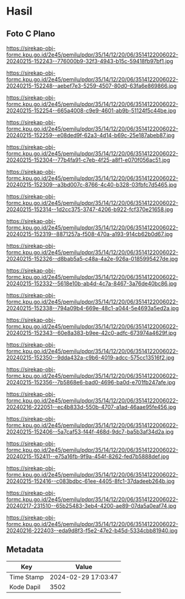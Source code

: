# Hasil

## Foto C Plano

https://sirekap-obj-formc.kpu.go.id/2e45/pemilu/pdpr/35/14/12/20/06/3514122006022-20240215-152243--776000b9-32f3-4943-b15c-59418fb97bf1.jpg

https://sirekap-obj-formc.kpu.go.id/2e45/pemilu/pdpr/35/14/12/20/06/3514122006022-20240215-152248--aebef7e3-5259-4507-80d0-63fa6e869866.jpg

https://sirekap-obj-formc.kpu.go.id/2e45/pemilu/pdpr/35/14/12/20/06/3514122006022-20240215-152254--665a4008-c9e9-4601-ab9b-51124f5c44be.jpg

https://sirekap-obj-formc.kpu.go.id/2e45/pemilu/pdpr/35/14/12/20/06/3514122006022-20240215-152259--e08ded9f-62a3-4d14-b69c-25e187abeb87.jpg

https://sirekap-obj-formc.kpu.go.id/2e45/pemilu/pdpr/35/14/12/20/06/3514122006022-20240215-152304--77b4fa91-c7eb-4f25-a8f1-e070f056ac51.jpg

https://sirekap-obj-formc.kpu.go.id/2e45/pemilu/pdpr/35/14/12/20/06/3514122006022-20240215-152309--a3bd007c-8766-4c40-b328-03fbfc7d5465.jpg

https://sirekap-obj-formc.kpu.go.id/2e45/pemilu/pdpr/35/14/12/20/06/3514122006022-20240215-152314--1d2cc375-3747-4206-b922-fcf370e21658.jpg

https://sirekap-obj-formc.kpu.go.id/2e45/pemilu/pdpr/35/14/12/20/06/3514122006022-20240215-152319--8871257a-f508-470a-a193-914cb62b0d67.jpg

https://sirekap-obj-formc.kpu.go.id/2e45/pemilu/pdpr/35/14/12/20/06/3514122006022-20240215-152326--d8bab5a5-c48a-4a2e-926a-0185995427de.jpg

https://sirekap-obj-formc.kpu.go.id/2e45/pemilu/pdpr/35/14/12/20/06/3514122006022-20240215-152332--5618e10b-ab4d-4c7a-8467-3a76de40bc86.jpg

https://sirekap-obj-formc.kpu.go.id/2e45/pemilu/pdpr/35/14/12/20/06/3514122006022-20240215-152338--794a09b4-669e-48c1-a044-5e4693a5ed2a.jpg

https://sirekap-obj-formc.kpu.go.id/2e45/pemilu/pdpr/35/14/12/20/06/3514122006022-20240215-152343--60e8a383-b9ee-42c0-adfc-673974a4629f.jpg

https://sirekap-obj-formc.kpu.go.id/2e45/pemilu/pdpr/35/14/12/20/06/3514122006022-20240215-152350--9dda432a-c9b6-4019-adcc-575cc13516f2.jpg

https://sirekap-obj-formc.kpu.go.id/2e45/pemilu/pdpr/35/14/12/20/06/3514122006022-20240215-152356--7b5868e6-bad0-4696-ba0d-e701fb247afe.jpg

https://sirekap-obj-formc.kpu.go.id/2e45/pemilu/pdpr/35/14/12/20/06/3514122006022-20240216-222051--ec4b833d-550b-4707-a1ad-46aae95fe456.jpg

https://sirekap-obj-formc.kpu.go.id/2e45/pemilu/pdpr/35/14/12/20/06/3514122006022-20240215-152406--5a7caf53-f44f-468d-9dc7-ba5b3af34d2a.jpg

https://sirekap-obj-formc.kpu.go.id/2e45/pemilu/pdpr/35/14/12/20/06/3514122006022-20240215-152411--e75a16fb-9f9a-454f-8262-fed7b5888def.jpg

https://sirekap-obj-formc.kpu.go.id/2e45/pemilu/pdpr/35/14/12/20/06/3514122006022-20240215-152416--c083bdbc-61ee-4405-8fc1-37dadeeb264b.jpg

https://sirekap-obj-formc.kpu.go.id/2e45/pemilu/pdpr/35/14/12/20/06/3514122006022-20240217-231510--65b25483-3eb4-4200-ae89-07da5a0eaf74.jpg

https://sirekap-obj-formc.kpu.go.id/2e45/pemilu/pdpr/35/14/12/20/06/3514122006022-20240216-222403--eda9d8f3-f5e2-47e2-b45d-5334cbb81940.jpg


## Metadata

| Key        | Value               |
| ---------- | ------------------- |
| Time Stamp | 2024-02-29 17:03:47 |
| Kode Dapil | 3502                |



